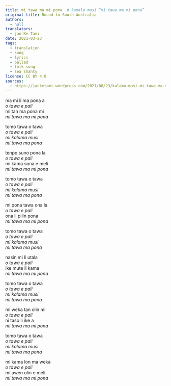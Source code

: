 ```yaml
---
title: mi tawa ma mi pona  # kamala musi “mi tawa ma mi pona”
original-title: Bound to South Australia
authors:
  - null
translators:
  - jan Ke Tami
date: 2021-03-23
tags:
  - translation
  - song
  - lyrics
  - ballad
  - folk song
  - sea shanty
license: CC BY 4.0
sources:
  - https://janketami.wordpress.com/2021/08/23/kalama-musi-mi-tawa-ma-mi-pona/
---
```


ma mi li ma pona a  \
*o tawa e pali*  \
mi tan ma pona mi  \
*mi tawa ma mi pona*

tomo tawa o tawa  \
*o tawa e pali*  \
*mi kalama musi*  \
*mi tawa ma pona*

tenpo suno pona la  \
*o tawa e pali*  \
mi kama sona e meli  \
*mi tawa ma mi pona*

tomo tawa o tawa  \
*o tawa e pali*  \
*mi kalama musi*  \
*mi tawa ma pona*

mi pona tawa ona la  \
*o tawa e pali*  \
ona li pilin pona  \
*mi tawa ma mi pona*

tomo tawa o tawa  \
*o tawa e pali*  \
*mi kalama musi*  \
*mi tawa ma pona*

nasin mi li utala  \
*o tawa e pali*  \
ike mute li kama  \
*mi tawa ma mi pona*

tomo tawa o tawa  \
*o tawa e pali*  \
*mi kalama musi*  \
*mi tawa ma pona*

mi weka tan olin mi  \
*o tawa e pali*  \
ni taso li ike a  \
*mi tawa ma mi pona*

tomo tawa o tawa  \
*o tawa e pali*  \
*mi kalama musi*  \
*mi tawa ma pona*

mi kama lon ma weka  \
*o tawa e pali*  \
mi awen olin e meli  \
*mi tawa ma mi pona*
